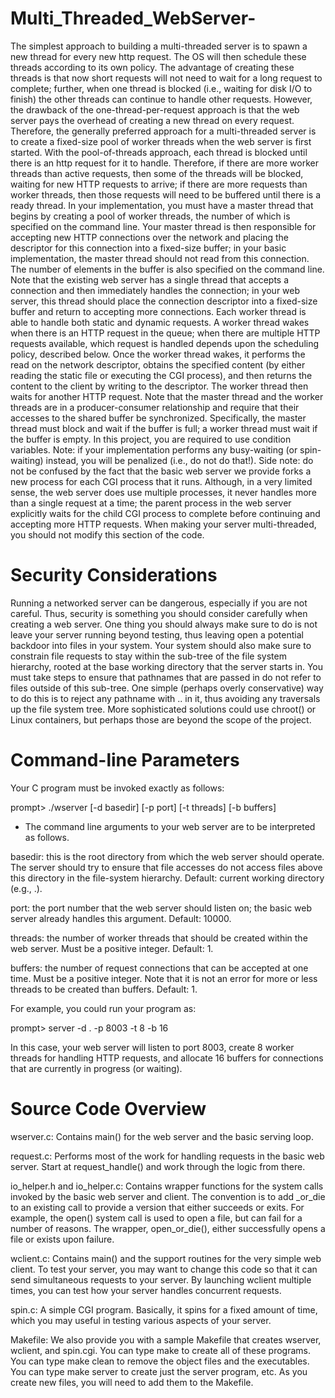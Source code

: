 # Multi_Threaded_WebServer-

The simplest approach to building a multi-threaded server is to spawn a new
thread for every new http request. The OS will then schedule these threads
according to its own policy. The advantage of creating these threads is that
now short requests will not need to wait for a long request to complete;
further, when one thread is blocked (i.e., waiting for disk I/O to finish) the
other threads can continue to handle other requests. However, the drawback of
the one-thread-per-request approach is that the web server pays the overhead
of creating a new thread on every request.
Therefore, the generally preferred approach for a multi-threaded server is to
create a fixed-size pool of worker threads when the web server is first
started. With the pool-of-threads approach, each thread is blocked until there
is an http request for it to handle. Therefore, if there are more worker
threads than active requests, then some of the threads will be blocked,
waiting for new HTTP requests to arrive; if there are more requests than
worker threads, then those requests will need to be buffered until there is a
ready thread.
In your implementation, you must have a master thread that begins by creating
a pool of worker threads, the number of which is specified on the command
line. Your master thread is then responsible for accepting new HTTP
connections over the network and placing the descriptor for this connection
into a fixed-size buffer; in your basic implementation, the master thread
should not read from this connection. The number of elements in the buffer is
also specified on the command line. Note that the existing web server has a
single thread that accepts a connection and then immediately handles the
connection; in your web server, this thread should place the connection
descriptor into a fixed-size buffer and return to accepting more connections.
Each worker thread is able to handle both static and dynamic requests. A
worker thread wakes when there is an HTTP request in the queue; when there are
multiple HTTP requests available, which request is handled depends upon the
scheduling policy, described below. Once the worker thread wakes, it performs
the read on the network descriptor, obtains the specified content (by either
reading the static file or executing the CGI process), and then returns the
content to the client by writing to the descriptor. The worker thread then
waits for another HTTP request.
Note that the master thread and the worker threads are in a producer-consumer
relationship and require that their accesses to the shared buffer be
synchronized. Specifically, the master thread must block and wait if the
buffer is full; a worker thread must wait if the buffer is empty. In this
project, you are required to use condition variables. Note: if your
implementation performs any busy-waiting (or spin-waiting) instead, you will
be penalized (i.e., do not do that!).
Side note: do not be confused by the fact that the basic web server we provide
forks a new process for each CGI process that it runs. Although, in a very
limited sense, the web server does use multiple processes, it never handles
more than a single request at a time; the parent process in the web server
explicitly waits for the child CGI process to complete before continuing and
accepting more HTTP requests. When making your server multi-threaded, you
should not modify this section of the code.

# Security Considerations
Running a networked server can be dangerous, especially if you are not
careful. Thus, security is something you should consider carefully when
creating a web server. One thing you should always make sure to do is not
leave your server running beyond testing, thus leaving open a potential
backdoor into files in your system.
Your system should also make sure to constrain file requests to stay within
the sub-tree of the file system hierarchy, rooted at the base working
directory that the server starts in. You must take steps to ensure that
pathnames that are passed in do not refer to files outside of this sub-tree.
One simple (perhaps overly conservative) way to do this is to reject any
pathname with .. in it, thus avoiding any traversals up the file system
tree. More sophisticated solutions could use chroot() or Linux containers,
but perhaps those are beyond the scope of the project.

# Command-line Parameters
Your C program must be invoked exactly as follows:

prompt> ./wserver [-d basedir] [-p port] [-t threads] [-b buffers]


* The command line arguments to your web server are to be interpreted as
follows.


basedir: this is the root directory from which the web server should
operate. The server should try to ensure that file accesses do not access
files above this directory in the file-system hierarchy. Default: current
working directory (e.g., .).

port: the port number that the web server should listen on; the basic web
server already handles this argument. Default: 10000.

threads: the number of worker threads that should be created within the web
server. Must be a positive integer. Default: 1.

buffers: the number of request connections that can be accepted at one
time. Must be a positive integer. Note that it is not an error for more or
less threads to be created than buffers. Default: 1.

For example, you could run your program as:

prompt> server -d . -p 8003 -t 8 -b 16


In this case, your web server will listen to port 8003, create 8 worker threads for
handling HTTP requests, and allocate 16 buffers for connections that are currently
in progress (or waiting).

# Source Code Overview

wserver.c: Contains main() for the web server and the basic serving loop.

request.c: Performs most of the work for handling requests in the basic
web server. Start at request_handle() and work through the logic from
there.

io_helper.h and io_helper.c: Contains wrapper functions for the system calls invoked by
the basic web server and client. The convention is to add _or_die to an
existing call to provide a version that either succeeds or exits. For
example, the open() system call is used to open a file, but can fail for a
number of reasons. The wrapper, open_or_die(), either successfully opens a
file or exists upon failure.

wclient.c: Contains main() and the support routines for the very simple
web client. To test your server, you may want to change this code so that it
can send simultaneous requests to your server. By launching wclient
multiple times, you can test how your server handles concurrent requests.

spin.c: A simple CGI program. Basically, it spins for a fixed amount
of time, which you may useful in testing various aspects of your server.

Makefile: We also provide you with a sample Makefile that creates
wserver, wclient, and spin.cgi. You can type make to create all of
these programs. You can type make clean to remove the object files and the
executables. You can type make server to create just the server program,
etc. As you create new files, you will need to add them to the Makefile.


